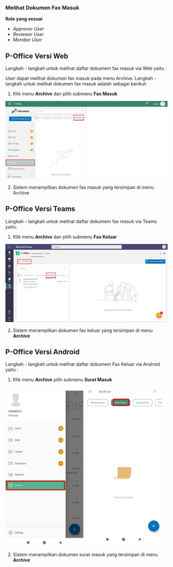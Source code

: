 ### **Melihat Dokumen Fax Masuk**
**Role yang sesuai**

- *Approver User*
- *Reviewer User*
- *Member User*

## **P-Office Versi Web**

Langkah - langkah untuk melihat daftar dokumem fax masuk via Web yaitu :

*User* dapat melihat dokumen fax masuk pada menu Archive. Langkah - langkah untuk melihat dokumen fax masuk adalah sebagai berikut:

1. Klik menu **Archive** dan pilih submenu **Fax Masuk**

![gambar](Archive/AR_Web/AR04.png)

 2. Sistem menampilkan dokumen fax masuk yang tersimpan di menu Archive


## **P-Office Versi Teams**

Langkah - langkah untuk melihat daftar dokumem fax masuk via Teams yaitu:

1.  Klik menu **Archive** dan pilih submenu **Fax Keluar**

![gambar](Archive/AR_Teams/AR05.png)

2.  Sistem menampilkan dokumen fax keluar yang tersimpan di menu **Archive**



## **P-Office Versi Android**

Langkah - langkah untuk melihat daftar dokumem Fax Keluar via Android yaitu :


1. Klik menu **Archive** pilih submenu **Surat Masuk**
   
![gambar](Archive/AR_Android/SM/A01.jpg) ![gambar](Archive/AR_Android/SM/A02.jpg)

2. Sistem menampilkan dokumen surat masuk yang tersimpan di menu **Archive**